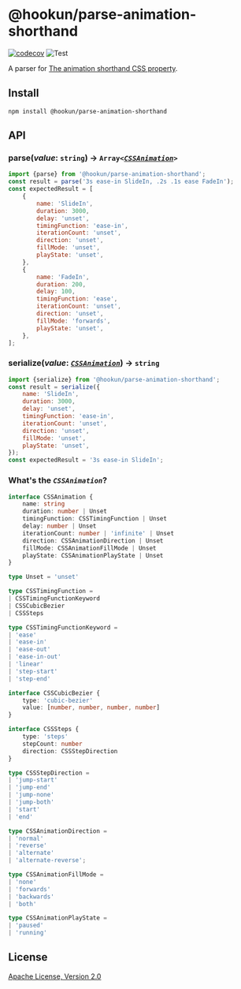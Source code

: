 # @hookun/parse-animation-shorthand

[![codecov](https://codecov.io/gh/hookhookun/parse-animation-shorthand/branch/master/graph/badge.svg?token=QSujt7t9AA)](https://codecov.io/gh/hookhookun/parse-animation-shorthand)
![Test](https://github.com/hookun/parse-animation-shorthand/workflows/Test/badge.svg)

A parser for [The animation shorthand CSS property](https://developer.mozilla.org/docs/Web/CSS/animation).

## Install

```
npm install @hookun/parse-animation-shorthand
```

## API

### parse(*value*: `string`) → <code>Array<[*CSSAnimation*](#whats-the-cssanimation)></code>

```javascript
import {parse} from '@hookun/parse-animation-shorthand';
const result = parse('3s ease-in SlideIn, .2s .1s ease FadeIn');
const expectedResult = [
    {
        name: 'SlideIn',
        duration: 3000,
        delay: 'unset',
        timingFunction: 'ease-in',
        iterationCount: 'unset',
        direction: 'unset',
        fillMode: 'unset',
        playState: 'unset',
    },
    {
        name: 'FadeIn',
        duration: 200,
        delay: 100,
        timingFunction: 'ease',
        iterationCount: 'unset',
        direction: 'unset',
        fillMode: 'forwards',
        playState: 'unset',
    },
];
```

### serialize(*value*: *<code>[CSSAnimation](#whats-the-cssanimation)</code>*) → `string`

```javascript
import {serialize} from '@hookun/parse-animation-shorthand';
const result = serialize({
    name: 'SlideIn',
    duration: 3000,
    delay: 'unset',
    timingFunction: 'ease-in',
    iterationCount: 'unset',
    direction: 'unset',
    fillMode: 'unset',
    playState: 'unset',
});
const expectedResult = '3s ease-in SlideIn';
```

### What's the *`CSSAnimation`*?

```typescript
interface CSSAnimation {
    name: string
    duration: number | Unset
    timingFunction: CSSTimingFunction | Unset
    delay: number | Unset
    iterationCount: number | 'infinite' | Unset
    direction: CSSAnimationDirection | Unset
    fillMode: CSSAnimationFillMode | Unset
    playState: CSSAnimationPlayState | Unset
}

type Unset = 'unset'

type CSSTimingFunction =
| CSSTimingFunctionKeyword
| CSSCubicBezier
| CSSSteps

type CSSTimingFunctionKeyword =
| 'ease'
| 'ease-in'
| 'ease-out'
| 'ease-in-out'
| 'linear'
| 'step-start'
| 'step-end'

interface CSSCubicBezier {
    type: 'cubic-bezier'
    value: [number, number, number, number]
}

interface CSSSteps {
    type: 'steps'
    stepCount: number
    direction: CSSStepDirection
}

type CSSStepDirection =
| 'jump-start'
| 'jump-end'
| 'jump-none'
| 'jump-both'
| 'start'
| 'end'

type CSSAnimationDirection =
| 'normal'
| 'reverse'
| 'alternate'
| 'alternate-reverse';

type CSSAnimationFillMode =
| 'none'
| 'forwards'
| 'backwards'
| 'both'

type CSSAnimationPlayState =
| 'paused'
| 'running'
```

## License

[Apache License, Version 2.0](LICENSE.txt)
